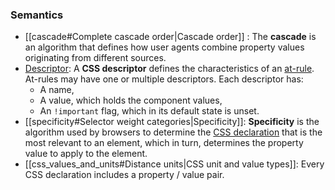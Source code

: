 ### Semantics

- [[cascade#Complete cascade order|Cascade order]] : The **cascade** is an algorithm that defines how user agents combine property values originating from different sources.
- [Descriptor](https://developer.mozilla.org/en-US/docs/Glossary/CSS_Descriptor): A **CSS descriptor** defines the characteristics of an [at-rule](https://developer.mozilla.org/en-US/docs/Web/CSS/At-rule). At-rules may have one or multiple descriptors. Each descriptor has:
  - A name,
  - A value, which holds the component values,
  - An `!important` flag, which in its default state is unset.
- [[specificity#Selector weight categories|Specificity]]: **Specificity** is the algorithm used by browsers to determine the [CSS declaration](https://developer.mozilla.org/en-US/docs/Learn/CSS/First_steps/What_is_CSS#css_syntax) that is the most relevant to an element, which in turn, determines the property value to apply to the element.
- [[css_values_and_units#Distance units|CSS unit and value types]]: Every CSS declaration includes a property / value pair.